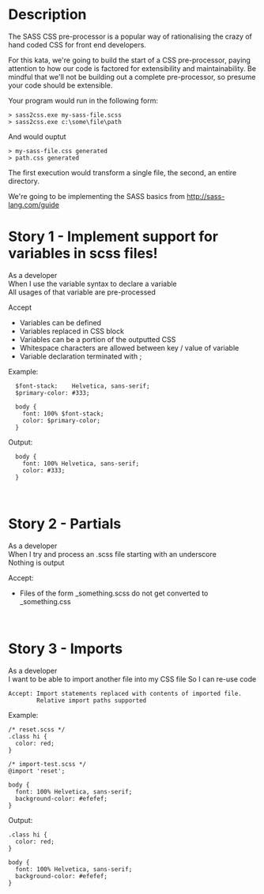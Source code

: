 # Description

The SASS CSS pre-processor is a popular way of rationalising the crazy of hand coded CSS for front end developers.

For this kata, we're going to build the start of a CSS pre-processor, paying attention to how our code is factored for extensibility and maintainability. Be mindful that we'll not be building out a complete pre-processor, so presume your code should be extensible.

Your program would run in the following form:

    > sass2css.exe my-sass-file.scss
    > sass2css.exe c:\some\file\path

And would ouptut

    > my-sass-file.css generated
    > path.css generated

The first execution would transform a single file, the second, an entire directory.

We're going to be implementing the SASS basics from http://sass-lang.com/guide


# Story 1 - Implement support for variables in scss files!

As a developer<br/>
When I use the variable syntax to declare a variable<br/>
All usages of that variable are pre-processed

Accept
* Variables can be defined
* Variables replaced in CSS block
* Variables can be a portion of the outputted CSS
* Whitespace characters are allowed between key / value of variable
* Variable declaration terminated with ;

Example:

      $font-stack:    Helvetica, sans-serif;
      $primary-color: #333;

      body {
        font: 100% $font-stack;
        color: $primary-color;
      }

Output:

      body {
        font: 100% Helvetica, sans-serif;
        color: #333;
      }

<br/>

# Story 2 - Partials

As a developer<br/>
When I try and process an .scss file starting with an underscore<br/>
Nothing is output

Accept:
 * Files of the form _something.scss do not get converted to _something.css

<br/>

# Story 3 - Imports

As a developer<br/>
I want to be able to import another file into my CSS file
So I can re-use code

    Accept: Import statements replaced with contents of imported file.
            Relative import paths supported

Example:

    /* reset.scss */
    .class hi {
      color: red;
    }

    /* import-test.scss */
    @import 'reset';

    body {
      font: 100% Helvetica, sans-serif;
      background-color: #efefef;
    }

Output:

    .class hi {
      color: red;
    }

    body {
      font: 100% Helvetica, sans-serif;
      background-color: #efefef;
    }
